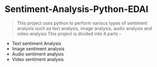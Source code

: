 # Sentiment-Analysis-Python-EDAI
> This project uses python to perform various types of sentiment analysis such as text analysis, image analysis, audio analysis and video analysis
This project is divided into 4 parts -
- Text sentiment Analysis
- Image sentiment analysis
- Audio sentiment analysis
- Video sentiment analysis
